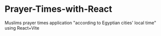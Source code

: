 # Prayer-Times-with-React
Muslims prayer times application "according to Egyptian cities' local time" using React+Vite
